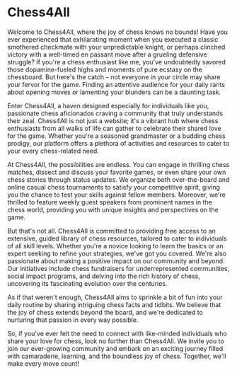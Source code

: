 # Chess4All
Welcome to Chess4All, where the joy of chess knows no bounds! Have you ever experienced that exhilarating moment when you executed a classic smothered checkmate with your unpredictable knight, or perhaps clinched victory with a well-timed en passant move after a grueling defensive struggle? If you're a chess enthusiast like me, you've undoubtedly savored those dopamine-fueled highs and moments of pure ecstasy on the chessboard. But here's the catch – not everyone in your circle may share your fervor for the game. Finding an attentive audience for your daily rants about opening moves or lamenting your blunders can be a daunting task.

Enter Chess4All, a haven designed especially for individuals like you, passionate chess aficionados craving a community that truly understands their zeal. Chess4All is not just a website; it's a vibrant hub where chess enthusiasts from all walks of life can gather to celebrate their shared love for the game. Whether you're a seasoned grandmaster or a budding chess prodigy, our platform offers a plethora of activities and resources to cater to your every chess-related need.

At Chess4All, the possibilities are endless. You can engage in thrilling chess matches, dissect and discuss your favorite games, or even share your own chess stories through status updates. We organize both over-the-board and online casual chess tournaments to satisfy your competitive spirit, giving you the chance to test your skills against fellow members. Moreover, we're thrilled to feature weekly guest speakers from prominent names in the chess world, providing you with unique insights and perspectives on the game.

But that's not all. Chess4All is committed to providing free access to an extensive, guided library of chess resources, tailored to cater to individuals of all skill levels. Whether you're a novice looking to learn the basics or an expert seeking to refine your strategies, we've got you covered. We're also passionate about making a positive impact on our community and beyond. Our initiatives include chess fundraisers for underrepresented communities, social impact programs, and delving into the rich history of chess, uncovering its fascinating evolution over the centuries.

As if that weren't enough, Chess4All aims to sprinkle a bit of fun into your daily routine by sharing intriguing chess facts and tidbits. We believe that the joy of chess extends beyond the board, and we're dedicated to nurturing that passion in every way possible.

So, if you've ever felt the need to connect with like-minded individuals who share your love for chess, look no further than Chess4All. We invite you to join our ever-growing community and embark on an exciting journey filled with camaraderie, learning, and the boundless joy of chess. Together, we'll make every move count!
